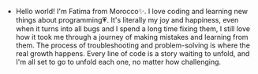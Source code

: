 - Hello world! I'm Fatima from Morocco✨. I love coding and learning new things about programming💗. It's literally my joy and happiness, even when it turns into all bugs and I spend a long time fixing them, I still love how it took me through a journey of making mistakes and learning from them. The process of troubleshooting and problem-solving is where the real growth happens. Every line of code is a story waiting to unfold, and I'm all set to go to unfold each one, no matter how challenging.


 
